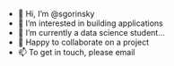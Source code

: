 - 👋 Hi, I’m @sgorinsky
- 👀 I’m interested in building applications
- 🌱 I’m currently a data science student...
- 💞️ Happy to collaborate on a project
- 📫 To get in touch, please email

<!---
sgorinsky/sgorinsky is a ✨ special ✨ repository because its `README.md` (this file) appears on your GitHub profile.
You can click the Preview link to take a look at your changes.
--->

